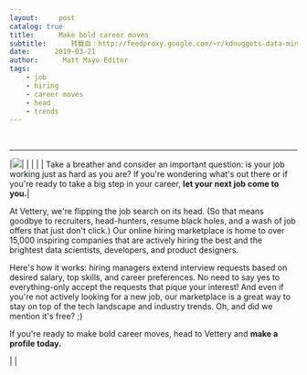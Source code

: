 ```yaml
---
layout:     post
catalog: true
title:      Make bold career moves
subtitle:      转载自：http://feedproxy.google.com/~r/kdnuggets-data-mining-analytics/~3/1A7HZqiujzo/vettery-make-bold-career-moves.html
date:      2019-03-21
author:      Matt Mayo Editor
tags:
    - job
    - hiring
    - career moves
    - head
    - trends
---
```



  
 





---
|![](https://www.kdnuggets.com/em/2019/vettery-bold-moves-600.jpg)|
| |
| | Take a breather and consider an important question: is your job working just as hard as you are? If you're wondering what's out there or if you're ready to take a big step in your career, **let your next job come to you.**|

At Vettery, we're flipping the job search on its head. (So that means goodbye to recruiters, head-hunters, resume black holes, and a wash of job offers that just don't click.) Our online hiring marketplace is home to over 15,000 inspiring companies that are actively hiring the best and the brightest data scientists, developers, and product designers.
 

Here's how it works: hiring managers extend interview requests based on desired salary, top skills, and career preferences. No need to say yes to everything-only accept the requests that pique your interest! And even if you're not actively looking for a new job, our marketplace is a great way to stay on top of the tech landscape and industry trends. Oh, and did we mention it's free? ;) 
 

If you're ready to make bold career moves, head to Vettery and **make a profile today.**




| |






